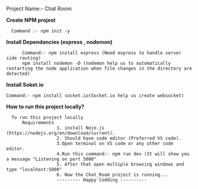 Project Name:- Chat Room

**Create NPM projest** 

      Command :- npm init -y
      
**Install Dependancies (express , nodemon)**

          Command:- npm install express (Need express to handle server side routing)
          npm install nodemon -D (nodemon help us to automatically restarting the node application when file changes in the directory are detected)
**Install Soket.io**

    Command:- npm install socket.io(Socket.io help us create websocket)

**How to run this project locally?**

      To run this project locally 
          Requirements
                       1. install Noje.js (https://nodejs.org/en/download/current).
                       2. Should have code editor (Preferred VS code).
                       3.Open terminal on VS code or any other code editor.
                       4.Run this command:- npm run dev (It will show you a message "Listening on port 5000"
                       5. After that open multiple browsing windows and type "localhost:5000"
                       6. Now the Chat_Room project is running... 
                       --------- Happy Codding ----------
                       
          
